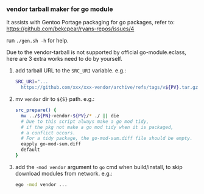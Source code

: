 ### vendor tarball maker for go module

It assists with Gentoo Portage packaging for go packages,
refer to: https://github.com/bekcpear/ryans-repos/issues/4

  run `./gen.sh -h` for help.

Due to the vendor-tarball is not supported by official go-module.eclass,
here are 3 extra works need to do by yourself.

1. add tarball URL to the `SRC_URI` variable.
   e.g.:
   ```bash
   SRC_URI="...
     https://github.com/xxx/xxx-vendor/archive/refs/tags/v${PV}.tar.gz -> ${P}-vendor.tar.gz"
   ```
2. mv `vendor` dir to `${S}` path.
   e.g.:
   ```bash
   src_prepare() {
     mv ../${PN}-vendor-${PV}/* ./ || die
     # Due to this script always make a go mod tidy,
     # if the pkg not make a go mod tidy when it is packaged,
     # a conflict occurs.
     # For a tidy package, the go-mod-sum.diff file should be empty.
     eapply go-mod-sum.diff
     default
   }
   ```
3. add the `-mod vendor` argument to `go` cmd when build/install, to skip download modules from network.
   e.g.:
   ```bash
   ego -mod vendor ...
   ```
